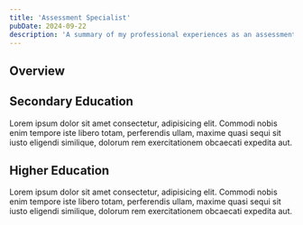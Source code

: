 ```yaml
---
title: 'Assessment Specialist'
pubDate: 2024-09-22
description: 'A summary of my professional experiences as an assessment specialist at the secondary and higher education level.'
---
```


## Overview

## Secondary Education

Lorem ipsum dolor sit amet consectetur, adipisicing elit. Commodi nobis enim tempore iste libero totam, perferendis ullam, maxime quasi sequi sit iusto eligendi similique, dolorum rem exercitationem obcaecati expedita aut.

## Higher Education

Lorem ipsum dolor sit amet consectetur, adipisicing elit. Commodi nobis enim tempore iste libero totam, perferendis ullam, maxime quasi sequi sit iusto eligendi similique, dolorum rem exercitationem obcaecati expedita aut.